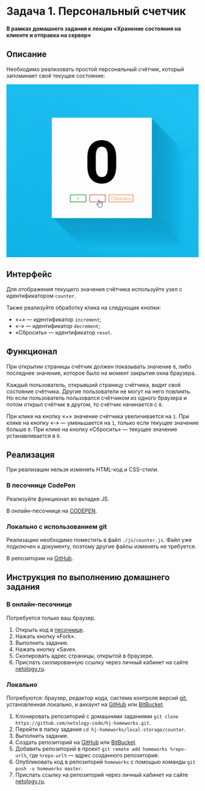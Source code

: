 # Задача 1. Персональный счетчик

#### В рамках домашнего задания к лекции «Хранение состояния на клиенте и отправка на сервер»

## Описание

Необходимо реализовать простой персональный счётчик, который запоминает своё текущее состояние:

![Счётчик](./res/counter.gif)

## Интерфейс

Для отображения текущего значения счётчика используйте узел с идентификатором `counter`.

Также реализуйте обработку клика на следующие кнопки:
- «+» — идентификатор `increment`;
- «-» — идентификатор `decrement`;
- «Сбросить» — идентификатор `reset`.

## Функционал

При открытии страницы счётчик должен показывать значение `0`, либо последнее значение, которое было на момент закрытия окна браузера.

Каждый пользователь, открывший страницу счётчика, видит своё состояние счётчика. Другие пользователи не могут на него повлиять. Но если пользователь пользовался счётчиком из одного браузера и потом открыл счётчик в другом, то счётчик начинается с `0`.

При клике на кнопку «+» значение счётчика увеличивается на `1`. При клике на кнопку «-» — уменьшается на `1`, только если текущее значение больше `0`. При клике на кнопку «Сбросить» — текущее значение устанавливается в `0`.

## Реализация

При реализации нельзя изменять HTML-код и CSS-стили.

### В песочнице CodePen

Реализуйте функционал во вкладке JS.

В онлайн-песочнице на [CODEPEN](https://codepen.io/dfitiskin/pen/rzeoBe).

### Локально с использованием git

Реализацию необходимо поместить в файл `./js/counter.js`. Файл уже подключен к документу, поэтому другие файлы изменять не требуется.

В репозитории на [GitHub](https://github.com/netology-code/hj-homeworks/tree/master/local-storage/counter).

## Инструкция по выполнению домашнего задания

### В онлайн-песочнице

Потребуется только ваш браузер.

1. Открыть код в [песочнице](https://codepen.io/dfitiskin/pen/rzeoBe).
2. Нажать кнопку «Fork».
3. Выполнить задание.
4. Нажать кнопку «Save».
5. Скопировать адрес страницы, открытой в браузере.
6. Прислать скопированную ссылку через личный кабинет на сайте [netology.ru](http://netology.ru/).    

### Локально

Потребуются: браузер, редактор кода, система контроля версий [git](https://git-scm.com), установленная локально, и аккаунт на [GitHub](https://github.com/) или [BitBucket](https://bitbucket.org/).

1. Клонировать репозиторий с домашними заданиями `git clone https://github.com/netology-code/hj-homeworks.git`.
2. Перейти в папку задания `cd hj-homeworks/local-storage/counter`.
3. Выполнить задание.
4. Создать репозиторий на [GitHub](https://github.com/) или [BitBucket](https://bitbucket.org/).
5. Добавить репозиторий в проект `git remote add homeworks %repo-url%`, где `%repo-url%` — адрес созданного репозитория.
6. Опубликовать код в репозиторий `homeworks` с помощью команды `git push -u homeworks master`.
7. Прислать ссылку на репозиторий через личный кабинет на сайте [netology.ru](http://netology.ru/).
